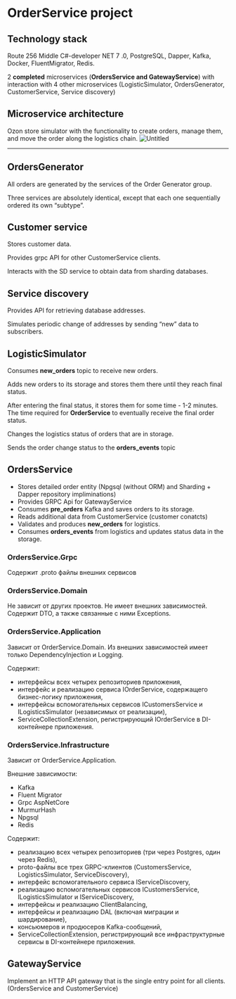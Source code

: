 # OrderService project



## Technology stack

Route 256 Middle C#-developer NET 7 .0, PostgreSQL, Dapper, Kafka, Docker, FluentMigrator, Redis.

2 **completed**  microservices (**OrdersService and GatewayService**) with interaction with 4 other microservices (LogisticSimulator, OrdersGenerator, CustomerService, Service discovery) 

## Microservice architecture
Ozon store simulator with the functionality to create orders, manage them, and move the order along the logistics chain.
![Untitled](https://github.com/aninkina/OrderService/assets/43490035/a30da57b-5a24-4cd4-9f5b-09175fb17ce6)

***

## OrdersGenerator

All orders are generated by the services of the Order Generator group.

Three services are absolutely identical, except that each one sequentially ordered its own “subtype”.



## Customer service

Stores customer data.

Provides grpc API for other CustomerService clients.

Interacts with the SD service to obtain data from sharding databases.



## Service discovery


Provides API for retrieving database addresses.

Simulates periodic change of addresses by sending “new” data to subscribers.



## LogisticSimulator

Consumes **new_orders** topic to receive new orders.

Adds new orders to its storage and stores them there until they reach final status.

After entering the final status, it stores them for some time - 1-2 minutes. The time required for **OrderService** to eventually receive the final order status.

Changes the logistics status of orders that are in storage.

Sends the order change status to the **orders_events** topic

## OrdersService

- Stores detailed order entity (Npgsql (without ORM) and Sharding + Dapper repository impliminations)
- Provides GRPC Api for GatewayService
- Consumes **pre_orders** Kafka and saves orders to its storage.
- Reads additional data from CustomerService (customer conatcts)
- Validates and produces **new_orders**  for logistics.
- Consumes **orders_events**  from logistics and updates status data in the storage.

### OrdersService.Grpc

Содержит .proto файлы внешних сервисов

### OrdersService.Domain

Не зависит от других проектов.
Не имеет внешних зависимостей.
Содержит DTO, а также связанные с ними Exceptions.

### OrdersService.Application

Зависит от OrderService.Domain.
Из внешних зависимостей имеет только DependencyInjection и Logging.

Содержит:
- интерфейсы всех четырех репозиториев приложения,
- интерфейс и реализацию сервиса IOrderService, содержащего бизнес-логику приложения,
- интерфейсы вспомогательных сервисов ICustomersService и ILogisticsSimulator (независимых от реализации),
- ServiceCollectionExtension, регистрирующий IOrderService в DI-контейнере приложения.

### OrdersService.Infrastructure

Зависит от OrderService.Application.

Внешние зависимости:
- Kafka
- Fluent Migrator
- Grpc AspNetCore
- MurmurHash
- Npgsql
- Redis

Содержит:
- реализацию всех четырех репозиториев (три через Postgres, один через Redis),
- proto-файлы все трех GRPC-клиентов (CustomersService, LogisticsSimulator, ServiceDiscovery),
- интерфейс вспомогательного сервиса IServiceDiscovery,
- реализацию вспомогательных сервисов ICustomersService, ILogisticsSimulator и IServiceDiscovery,
- интерфейсы и реализацию ClientBalancing,
- интерфейсы и реализацию DAL (включая миграции и шардирование),
- консьюмеров и продюсеров Kafka-сообщений,
- ServiceCollectionExtension, регистрирующий все инфраструктурные сервисы в DI-контейнере приложения.
  
## GatewayService

Implement an HTTP API gateway that is the single entry point for all clients. (OrdersService and CustomerService)

